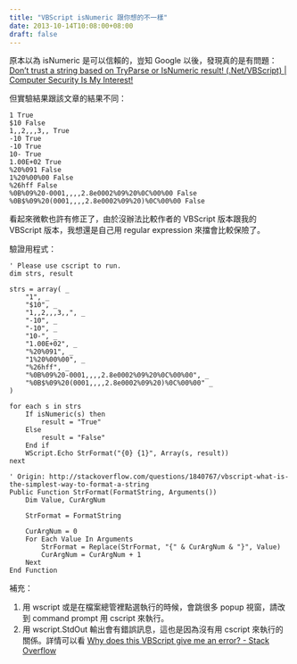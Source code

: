 ```yaml
---
title: "VBScript isNumeric 跟你想的不一樣"
date: 2013-10-14T10:08:00+08:00
draft: false
---
```

原本以為 isNumeric 是可以信賴的，豈知 Google 以後，發現真的是有問題：[Don’t trust a string based on TryParse or IsNumeric result! (.Net/VBScript) | Computer Security Is My Interest!](http://soroush.secproject.com/blog/2012/10/dont-trust-a-string-based-on-tryparse-or-isnumeric-result-netvbscript/)

但實驗結果跟該文章的結果不同：
```
1 True
$10 False
1,,2,,,3,, True
-10 True
-10 True
10- True
1.00E+02 True
%20%091 False
1%20%00%00 False
%26hff False
%0B%09%20-0001,,,,2.8e0002%09%20%0C%00%00 False
%0B$%09%20(0001,,,,2.8e0002%09%20)%0C%00%00 False
```
看起來微軟也許有修正了，由於沒辦法比較作者的 VBScript 版本跟我的 VBScript 版本，我想還是自己用 regular expression 來擋會比較保險了。

驗證用程式：
```
' Please use cscript to run.
dim strs, result

strs = array( _
    "1", _
    "$10", _
    "1,,2,,,3,,", _
    "-10", _
    "-10", _
    "10-", _
    "1.00E+02", _
    "%20%091", _
    "1%20%00%00", _
    "%26hff", _
    "%0B%09%20-0001,,,,2.8e0002%09%20%0C%00%00", _
    "%0B$%09%20(0001,,,,2.8e0002%09%20)%0C%00%00" _
)

for each s in strs
    If isNumeric(s) then
        result = "True"
    Else
        result = "False"
    End if
    WScript.Echo StrFormat("{0} {1}", Array(s, result))
next

' Origin: http://stackoverflow.com/questions/1840767/vbscript-what-is-the-simplest-way-to-format-a-string
Public Function StrFormat(FormatString, Arguments())
    Dim Value, CurArgNum

    StrFormat = FormatString

    CurArgNum = 0
    For Each Value In Arguments
        StrFormat = Replace(StrFormat, "{" & CurArgNum & "}", Value)
        CurArgNum = CurArgNum + 1
    Next
End Function
```

補充：
 1. 用 wscript 或是在檔案總管裡點選執行的時候，會跳很多 popup 視窗，請改到 command prompt 用 cscript 來執行。
 2. 用 wscript.StdOut 輸出會有錯誤訊息，這也是因為沒有用 cscript 來執行的關係。詳情可以看 [Why does this VBScript give me an error? - Stack Overflow](http://stackoverflow.com/questions/774319/why-does-this-vbscript-give-me-an-error)